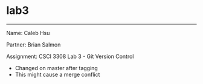 # lab3
---
Name: Caleb Hsu

Partner: Brian Salmon

Assignment: CSCI 3308 Lab 3 - Git Version Control

- Changed on master after tagging
- This might cause a merge conflict
